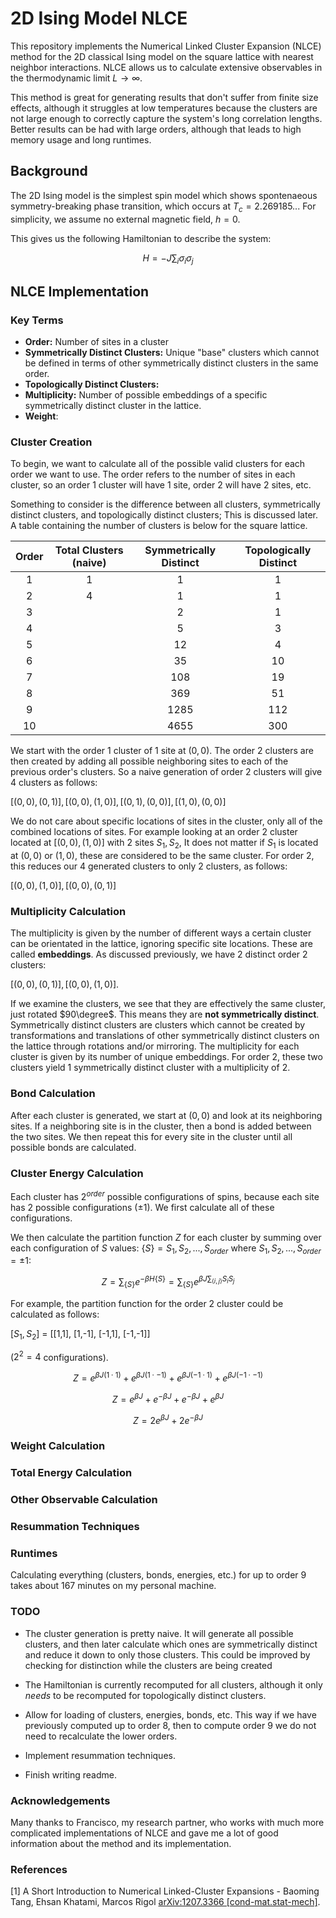 # 2D Ising Model NLCE

This repository implements the Numerical Linked Cluster Expansion (NLCE) method for the 2D classical Ising model on the square lattice with nearest neighbor interactions. NLCE allows us to calculate extensive observables in the thermodynamic limit $L \rightarrow \infty$. 

This method is great for generating results that don't suffer from finite size effects, although it struggles at low temperatures because the clusters are not large enough to correctly capture the system's long correlation lengths. Better results can be had with large orders, although that leads to high memory usage and long runtimes.

## Background

The 2D Ising model is the simplest spin model which shows spontenaeous symmetry-breaking phase transition, which occurs at $T_c = 2.269185...$
For simplicity, we assume no external magnetic field, $h=0$.

This gives us the following Hamiltonian to describe the system:

```math
H = -J \sum_i\sigma_i\sigma_j
```

## NLCE Implementation

### Key Terms

- **Order:** Number of sites in a cluster
- **Symmetrically Distinct Clusters:** Unique "base" clusters which cannot be defined in terms of other symmetrically distinct clusters in the same order.
- **Topologically Distinct Clusters:**
- **Multiplicity:** Number of possible embeddings of a specific symmetrically distinct cluster in the lattice.
- **Weight**:

### Cluster Creation

To begin, we want to calculate all of the possible valid clusters for each order we want to use. The order refers to the number of sites in each cluster, so an order 1 cluster will have 1 site, order 2 will have 2 sites, etc.

Something to consider is the difference between all clusters, symmetrically distinct clusters, and topologically distinct clusters; This is discussed later. A table containing the number of clusters is below for the square lattice. 

| Order | Total Clusters (naive) | Symmetrically Distinct | Topologically Distinct | 
| :---: | :---: | :---: | :---: |
| 1 | 1 | 1 | 1 |
| 2 | 4 | 1 | 1 |
| 3 | | 2 | 1 |
| 4 | | 5 | 3 |
| 5 | | 12 | 4 |
| 6 | | 35 | 10 |
| 7 | | 108 | 19 |
| 8 | | 369 | 51 |
| 9 | | 1285 | 112 |
| 10 | | 4655 | 300 |

We start with the order 1 cluster of 1 site at $(0,0)$. The order 2 clusters are then created by adding all possible neighboring sites to each of the previous order's clusters. So a naive generation of order 2 clusters will give 4 clusters as follows:

$[(0,0), (0,1)], [(0,0), (1,0)], [(0,1),(0,0)], [(1,0),(0,0)]$

We do not care about specific locations of sites in the cluster, only all of the combined locations of sites. For example looking at an order 2 cluster located at $[(0,0), (1,0)]$ with 2 sites $S_1, S_2$, It does not matter if $S_1$ is located at $(0,0)$ or $(1,0)$, these are considered to be the same cluster. For order 2, this reduces our 4 generated clusters to only 2 clusters, as follows:

$[(0,0), (1,0)], [(0,0), (0,1)]$

### Multiplicity Calculation

The multiplicity is given by the number of different ways a certain cluster can be orientated in the lattice, ignoring specific site locations. These are called **embeddings**. As discussed previously, we have 2 distinct order 2 clusters:

$[(0,0), (0,1)], [(0,0), (1,0)]$.

If we examine the clusters, we see that they are effectively the same cluster, just rotated $90\degree$. This means they are **not symmetrically distinct**. Symmetrically distinct clusters are clusters which cannot be created by transformations and translations of other symmetrically distinct clusters on the lattice through rotations and/or mirroring. The multiplicity for each cluster is given by its number of unique embeddings. For order 2, these two clusters yield 1 symmetrically distinct cluster with a multiplicity of 2.

### Bond Calculation

After each cluster is generated, we start at $(0,0)$ and look at its neighboring sites. If a neighboring site is in the cluster, then a bond is added between the two sites. We then repeat this for every site in the cluster until all possible bonds are calculated.

### Cluster Energy Calculation

Each cluster has $2^{order}$ possible configurations of spins, because each site has 2 possible configurations ($\pm 1$). We first calculate all of these configurations.

We then calculate the partition function $Z$ for each cluster by summing over each configuration of $S$ values: $\{S\} = S_1, S_2, ..., S_{order}$ where $S_1, S_2, ... , S_{order} = \pm 1$:

```math
Z = \sum_{\{S\}} e^{-\beta H \{S\}} = \sum_{\{S\}}e^{\beta J \sum_{\langle i, j \rangle} S_i S_j}
```

For example, the partition function for the order 2 cluster could be calculated as follows:

[$S_1,S_2$] =
[[1,1],
[1,-1],
[-1,1],
[-1,-1]] 

($2^2 = 4$ configurations).

```math
Z = e^{\beta J (1 \cdot 1)} + e^{\beta J (1 \cdot -1)} + e^{\beta J (-1 \cdot 1)} + e^{\beta J (-1 \cdot -1)} 
```

```math
Z = e^{\beta J} + e^{-\beta J} + e^{-\beta J} + e^{\beta J} 
```

```math
Z = 2e^{\beta J} + 2e^{-\beta J}
```

<!-- Each cluster in the lattice has its own energy, given by the following calculation:

```math
E_{cluster} = \frac{\sum_{configurations}}{Z}
``` -->

### Weight Calculation

### Total Energy Calculation

### Other Observable Calculation

### Resummation Techniques

### Runtimes

Calculating everything (clusters, bonds, energies, etc.) for up to order 9 takes about 167 minutes on my personal machine.

### TODO

- The cluster generation is pretty naive. It will generate all possible clusters, and then later calculate which ones are symmetrically distinct and reduce it down to only those clusters. This could be improved by checking for distinction while the clusters are being created

- The Hamiltonian is currently recomputed for all clusters, although it only *needs* to be recomputed for topologically distinct clusters.

- Allow for loading of clusters, energies, bonds, etc. This way if we have previously computed up to order 8, then to compute order 9 we do not need to recalculate the lower orders.

- Implement resummation techniques.

- Finish writing readme.

### Acknowledgements

Many thanks to Francisco, my research partner, who works with much more complicated implementations of NLCE and gave me a lot of good information about the method and its implementation.

### References

[1] A Short Introduction to Numerical Linked-Cluster Expansions - Baoming Tang, Ehsan Khatami, Marcos Rigol
[arXiv:1207.3366 [cond-mat.stat-mech]](https://arxiv.org/abs/1207.3366).